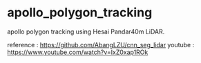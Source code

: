 # apollo_polygon_tracking
apollo polygon tracking using Hesai Pandar40m LiDAR.

reference : https://github.com/AbangLZU/cnn_seg_lidar
youtube : https://www.youtube.com/watch?v=IxZ0xap1ROk
